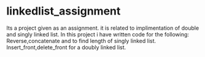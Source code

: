 # linkedlist_assignment
Its a project given as an assignment.
it is related to implimentation of double and singly linked list.
In this project i have written code for the following:
  Reverse,concatenate and to find length of singly linked list.
  Insert_front,delete_front for a doubly linked list.
  
